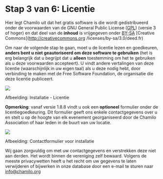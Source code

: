 # Stap 3 van 6: Licentie

Hier legt Chamilo uit dat het gratis software is die wordt gedistribueerd onder de voorwaarden van de GNU General Public License ([GPL](http://en.wikipedia.org/wiki/GNU_General_Public_License)) (versie 3 of hoger) en dat deel van de **inhoud** is vrijgegeven onder [BY-SA](http://creativecommons.org/licenses/by-sa/3.0/deed.fr) [Creative Commons](http://creativecommons.org /licenses/by-sa/3.0/deed.fr)

Om naar de volgende stap te gaan, moet u de licentie lezen en goedkeuren, **anders bent u niet geautoriseerd om deze software te gebruiken** (het is erg belangrijk dat u begrijpt dat u **alleen** toestemming om het te gebruiken als u deze voorwaarden accepteert). U vindt andere vertalingen van deze licentie (waarschijnlijk in uw eigen taal) als u deze nodig hebt, door verbinding te maken met de Free Software Foundation, de organisatie die deze licentie publiceert.

![](../../../../.gitbook/assets/images6%20%281%29.png)
 
 
Afbeelding: Installatie - Licentie

**Opmerking**: vanaf versie 1.8.8 vindt u ook een **optioneel** formulier onder de licentiegoedkeuring. Dit formulier geeft ons enkele contactgegevens over u en stelt u op de hoogte van elk evenement georganiseerd door de Chamilo Association of haar leden in de buurt van uw locatie.

![](../../../../.gitbook/assets/images8%20%281%29.png)
 
 
Afbeelding: Contactformulier voor installatie

Wij gaan zorgvuldig om met uw contactgegevens en verstrekken deze niet aan derden. Het wordt binnen de vereniging zelf bewaard. Volgens de meeste privacywetten heeft u het recht om uw gegevens te laten verwijderen of bijwerken in onze database door een e-mail te sturen naar info@chamilo.org
